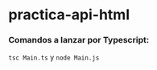 # practica-api-html

### Comandos a lanzar por Typescript:
```tsc Main.ts```  y  ```node Main.js```
